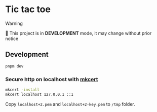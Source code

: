 # Tic tac toe

> [!WARNING]
> :construction: This project is in **DEVELOPMENT** mode, it may change without prior notice

## Development

```bash
pnpm dev
```

### Secure http on localhost with [mkcert]

```bash
mkcert -install
mkcert localhost 127.0.0.1 ::1
```

Copy `localhost+2.pem` and `localhost+2-key.pem` to `/tmp` folder.

[mkcert]: https://github.com/FiloSottile/mkcert
